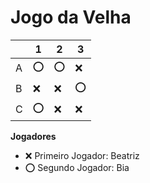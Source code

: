 # Jogo da Velha

|   | 1 | 2 | 3 |
|---|---|---|---|
| A | ⭕|⭕ |❌ |
| B | ❌|❌ |⭕ |
| C | ⭕|❌ |❌ |

**Jogadores**

- ❌ Primeiro Jogador:
Beatriz 
- ⭕ Segundo Jogador:
Bia